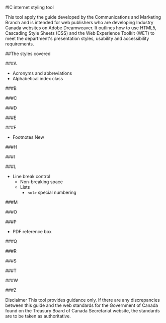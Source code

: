 #IC internet styling tool

This tool apply the guide developed by the Communications and Marketing Branch and is intended for web publishers who are developing Industry Canada websites on Adobe Dreamweaver. It outlines how to use HTML5, Cascading Style Sheets (CSS) and the Web Experience Toolkit (WET) to meet the department's presentation styles, usability and accessibility requirements.

##The styles covered

###A
- Acronyms and abbreviations
- Alphabetical index class

###B

###C

###D

###E

###F
- Footnotes New

###H

###I

###L
- Line break control
  - Non-breaking space
  - Lists
    - `<ol>` special numbering

###M

###O

###P
- PDF reference box

###Q

###R

###S

###T

###W

###Z

Disclaimer
This tool provides guidance only. If there are any discrepancies between this guide and the web standards for the Government of Canada found on the Treasury Board of Canada Secretariat website, the standards are to be taken as authoritative.
